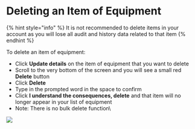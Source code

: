 # Deleting an Item of Equipment

{% hint style="info" %}
It is not recommended to delete items in your account as you will lose all audit and history data related to that item
{% endhint %}

To delete an item of equipment:

* Click **Update details** on the item of equipment that you want to delete
* Scroll to the very bottom of the screen and you will see a small red **Delete** button
* Click **Delete**
* Type in the prompted word in the space to confirm
* Click **I understand the consequences, delete** and that item will no longer appear in your list of equipment
* Note: There is no bulk delete function\


![](<../../.gitbook/assets/deleting an item of equipment.gif>)
